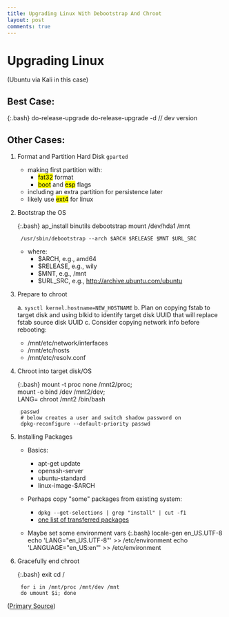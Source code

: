 ```yaml
---
title: Upgrading Linux With Debootstrap And Chroot
layout: post
comments: true
---
```

# Upgrading Linux 
(Ubuntu via Kali in this case)

## Best Case:

{:.bash}
	do-release-upgrade
	do-release-upgrade -d  // dev version


## Other Cases:

1. Format and Partition Hard Disk
	`gparted`
    - making first partition with:
        - <mark>fat32</mark> format
        - <mark>boot</mark> and <mark>esp</mark> flags
    - including an extra partition for persistence later
    - likely use <mark>ext4</mark> for linux

2. Bootstrap the OS

	{:.bash}
        ap_install binutils debootstrap
        mount /dev/hda1 /mnt

        /usr/sbin/debootstrap --arch $ARCH $RELEASE $MNT $URL_SRC


	- where:
		- $ARCH, e.g., amd64
		- $RELEASE, e.g., wily
		- $MNT, e.g., /mnt
		- $URL_SRC, e.g., http://archive.ubuntu.com/ubuntu

3. Prepare to chroot

   a. `sysctl kernel.hostname=NEW_HOSTNAME`
   b. Plan on copying fstab to target disk and using blkid to identify target disk UUID that will replace fstab source disk UUID
   c. Consider copying network info before rebooting:

      - /mnt/etc/network/interfaces
      - /mnt/etc/hosts
      - /mnt/etc/resolv.conf

4. Chroot into target disk/OS

    {:.bash}
        mount -t proc none /mnt2/proc; \
        mount -o bind /dev /mnt2/dev; \
        LANG= chroot /mnt2 /bin/bash

        passwd
        # below creates a user and switch shadow password on
        dpkg-reconfigure --default-priority passwd

5. Installing Packages

	- Basics:
		- apt-get update
		- openssh-server
		- ubuntu-standard
		- linux-image-$ARCH

	- Perhaps copy "some" packages from existing system:
		- `dpkg --get-selections | grep "install" | cut -f1`
		- [one list of transferred packages](http://pastebin.com/ej2p0Mt3)

    - Maybe set some environment vars
		{:.bash}
            locale-gen en_US.UTF-8
            echo 'LANG="en_US.UTF-8"' >> /etc/environment
            echo 'LANGUAGE="en_US:en"' >> /etc/environment


5. Gracefully end chroot

    {:.bash}
        exit
        cd /

        for i in /mnt/proc /mnt/dev /mnt
        do umount $i; done


([Primary Source](https://help.ubuntu.com/community/Installation/OverSSH))